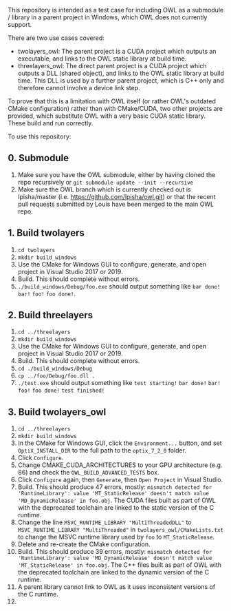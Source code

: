This repository is intended as a test case for including OWL as a submodule / library in a parent project in Windows, which OWL does not currently support.

There are two use cases covered:
- twolayers_owl: The parent project is a CUDA project which outputs an executable, and links to the OWL static library at build time.
- threelayers_owl: The direct parent project is a CUDA project which outputs a DLL (shared object), and links to the OWL static library at build time. This DLL is used by a further parent project, which is C++ only and therefore cannot involve a device link step.

To prove that this is a limitation with OWL itself (or rather OWL's outdated CMake configuration) rather than with CMake/CUDA, two other projects are provided, which substitute OWL with a very basic CUDA static library. These build and run correctly.

To use this repository:

## 0. Submodule

1. Make sure you have the OWL submodule, either by having cloned the repo recursively or `git submodule update --init --recursive`
2. Make sure the OWL branch which is currently checked out is lpisha/master (i.e. https://github.com/lpisha/owl.git) or that the recent pull requests submitted by Louis have been merged to the main OWL repo.

## 1. Build twolayers

1. `cd twolayers`
2. `mkdir build_windows`
3. Use the CMake for Windows GUI to configure, generate, and open project in Visual Studio 2017 or 2019.
4. Build. This should complete without errors.
5. `./build_windows/Debug/foo.exe` should output something like `bar done!` `bar!` `foo!` `foo done!`.

## 2. Build threelayers

1. `cd ../threelayers`
2. `mkdir build_windows`
3. Use the CMake for Windows GUI to configure, generate, and open project in Visual Studio 2017 or 2019.
4. Build. This should complete without errors.
5. `cd ./build_windows/Debug`
6. `cp ../foo/Debug/foo.dll .`
7. `./test.exe` should output something like `test starting!` `bar done!` `bar!` `foo!` `foo done!` `test finished!`

## 3. Build twolayers_owl

1. `cd ../threelayers`
2. `mkdir build_windows`
3. In the CMake for Windows GUI, click the `Environment...` button, and set `OptiX_INSTALL_DIR` to the full path to the `optix_7_2_0` folder.
4. Click `Configure`.
5. Change CMAKE_CUDA_ARCHITECTURES to your GPU architecture (e.g. 86) and check the `OWL_BUILD_ADVANCED_TESTS` box.
6. Click `Configure` again, then `Generate`, then `Open Project` in Visual Studio.
7. Build. This should produce 47 errors, mostly: `mismatch detected for 'RuntimeLibrary': value 'MT_StaticRelease' doesn't match value 'MD_DynamicRelease' in foo.obj`. The CUDA files built as part of OWL with the deprecated toolchain are linked to the static version of the C runtime.
8. Change the line `MSVC_RUNTIME_LIBRARY "MultiThreadedDLL"` to `MSVC_RUNTIME_LIBRARY "MultiThreaded"` in `twolayers_owl/CMakeLists.txt` to change the MSVC runtime library used by `foo` to `MT_StaticRelease`.
9. Delete and re-create the CMake configuration.
10. Build. This should produce 39 errors, mostly: `mismatch detected for 'RuntimeLibrary': value 'MD_DynamicRelease' doesn't match value 'MT_StaticRelease' in foo.obj`. The C++ files built as part of OWL with the deprecated toolchain are linked to the dynamic version of the C runtime.
11. A parent library cannot link to OWL as it uses inconsistent versions of the C runtime.
12. 

